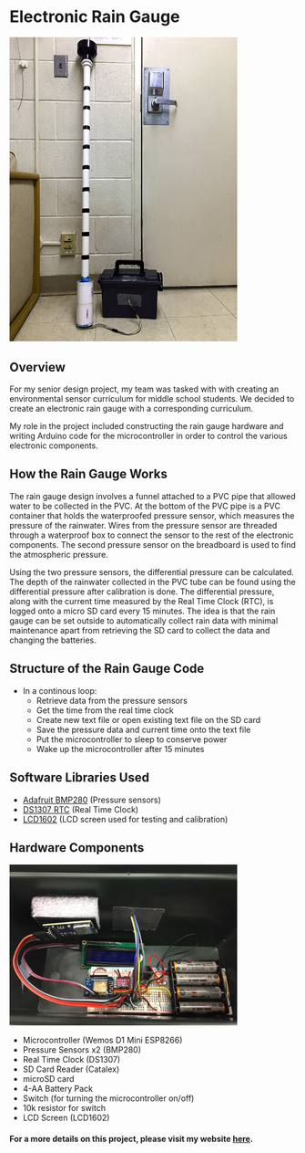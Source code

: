 # Electronic Rain Gauge

<img src = "https://github.com/stephaniekyyip/electronicRainGauge/blob/master/rainGauge.jpg?raw=true" alt = "rain gauge" width= 400px></img>

## Overview
For my senior design project, my team was tasked with with creating an environmental sensor curriculum for middle school students. We decided to create an electronic rain gauge with a corresponding curriculum.

My role in the project included constructing the rain gauge hardware and writing Arduino code for the microcontroller in order to control the various electronic components. 

## How the Rain Gauge Works
The rain gauge design involves a funnel attached to a PVC pipe that allowed water to be collected in the PVC. At the bottom of the PVC pipe is a PVC container that holds the waterproofed pressure sensor, which measures the pressure of the rainwater. Wires from the pressure sensor are threaded through a waterproof box to connect the sensor to the rest of the electronic components. The second pressure sensor on the breadboard is used to find the atmospheric pressure. 

Using the two pressure sensors, the differential pressure can be calculated. The depth of the rainwater collected in the PVC tube can be found using the differential pressure after calibration is done. The differential pressure, along with the current time measured by the Real Time Clock (RTC), is logged onto a micro SD card every 15 minutes. The idea is that the rain gauge can be set outside to automatically collect rain data with minimal maintenance apart from retrieving the SD card to collect the data and changing the batteries. 

## Structure of the Rain Gauge Code
- In a continous loop:
  - Retrieve data from the pressure sensors
  - Get the time from the real time clock
  - Create new text file or open existing text file on the SD card
  - Save the pressure data and current time onto the text file
  - Put the microcontroller to sleep to conserve power
  - Wake up the microcontroller after 15 minutes
 
 ## Software Libraries Used
 - [Adafruit BMP280](https://github.com/adafruit/Adafruit_BMP280_Library) (Pressure sensors)
 - [DS1307 RTC](https://github.com/PaulStoffregen/DS1307RTC) (Real Time Clock)
 - [LCD1602](https://www.dfrobot.com/wiki/index.php/I2C/TWI_LCD1602_Module_(SKU:_DFR0063)) (LCD screen used for testing and calibration)
 
 ## Hardware Components
 
 <img src = "https://github.com/stephaniekyyip/electronicRainGauge/blob/master/rainGaugeElectronics.jpg?raw=true" alt = "rain gauge electronics" width = 400px></img>
 
 - Microcontroller (Wemos D1 Mini ESP8266)
 - Pressure Sensors x2 (BMP280)
 - Real Time Clock (DS1307)
 - SD Card Reader (Catalex)
 - microSD card
 - 4-AA Battery Pack
 - Switch (for turning the microcontroller on/off)
 - 10k resistor for switch
 - LCD Screen (LCD1602)
 
#### For a more details on this project, please visit my website [here](https://stephaniekyyip.github.io/projects/rainGauge).
